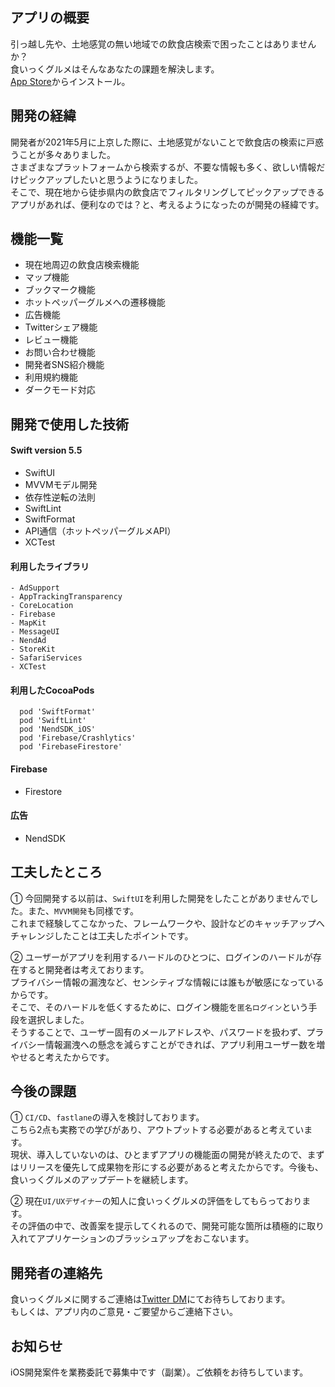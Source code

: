 ## アプリの概要
引っ越し先や、土地感覚の無い地域での飲食店検索で困ったことはありませんか？  
食いっくグルメはそんなあなたの課題を解決します。  
[App Store](https://apps.apple.com/us/app/食いっくグルメ/id1587448015)からインストール。

## 開発の経緯
開発者が2021年5月に上京した際に、土地感覚がないことで飲食店の検索に戸惑うことが多々ありました。  
さまざまなプラットフォームから検索するが、不要な情報も多く、欲しい情報だけピックアップしたいと思うようになりました。  
そこで、現在地から徒歩県内の飲食店でフィルタリングしてピックアップできるアプリがあれば、便利なのでは？と、考えるようになったのが開発の経緯です。  


## 機能一覧
- 現在地周辺の飲食店検索機能
- マップ機能
- ブックマーク機能
- ホットペッパーグルメへの遷移機能
- 広告機能
- Twitterシェア機能
- レビュー機能
- お問い合わせ機能
- 開発者SNS紹介機能
- 利用規約機能
- ダークモード対応

## 開発で使用した技術
#### Swift version 5.5
- SwiftUI
- MVVMモデル開発
- 依存性逆転の法則
- SwiftLint
- SwiftFormat
- API通信（ホットペッパーグルメAPI）
- XCTest

#### 利用したライブラリ

```
- AdSupport
- AppTrackingTransparency
- CoreLocation
- Firebase
- MapKit
- MessageUI
- NendAd
- StoreKit
- SafariServices
- XCTest
```

#### 利用したCocoaPods

```
  pod 'SwiftFormat'
  pod 'SwiftLint'
  pod 'NendSDK_iOS'
  pod 'Firebase/Crashlytics'
  pod 'FirebaseFirestore'
```

#### Firebase
- Firestore

#### 広告
- NendSDK

## 工夫したところ
① 今回開発する以前は、`SwiftUI`を利用した開発をしたことがありませんでした。また、`MVVM開発`も同様です。  
これまで経験してこなかった、フレームワークや、設計などのキャッチアップへチャレンジしたことは工夫したポイントです。 

② ユーザーがアプリを利用するハードルのひとつに、ログインのハードルが存在すると開発者は考えております。  
プライバシー情報の漏洩など、センシティブな情報には誰もが敏感になっているからです。  
そこで、そのハードルを低くするために、ログイン機能を`匿名ログイン`という手段を選択しました。  
そうすることで、ユーザー固有のメールアドレスや、パスワードを扱わず、プライバシー情報漏洩への懸念を減らすことができれば、アプリ利用ユーザー数を増やせると考えたからです。 

## 今後の課題
① `CI/CD`、`fastlane`の導入を検討しております。  
こちら2点も実務での学びがあり、アウトプットする必要があると考えています。  
現状、導入していないのは、ひとまずアプリの機能面の開発が終えたので、まずはリリースを優先して成果物を形にする必要があると考えたからです。今後も、食いっくグルメのアップデートを継続します。

② 現在`UI/UXデザイナー`の知人に食いっくグルメの評価をしてもらっております。  
その評価の中で、改善案を提示してくれるので、開発可能な箇所は積極的に取り入れてアプリケーションのブラッシュアップをおこないます。

## 開発者の連絡先
食いっくグルメに関するご連絡は[Twitter DM](https://twitter.com/ken_sasaki2)にてお待ちしております。  
もしくは、アプリ内のご意見・ご要望からご連絡下さい。

## お知らせ
iOS開発案件を業務委託で募集中です（副業）。ご依頼をお待ちしています。
